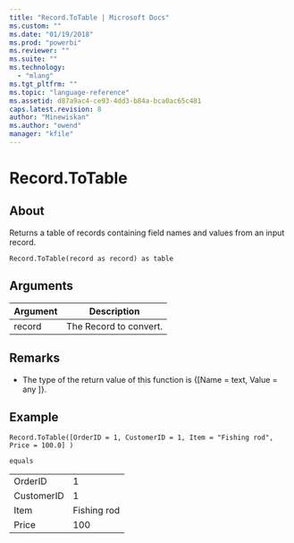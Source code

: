 ```yaml
---
title: "Record.ToTable | Microsoft Docs"
ms.custom: ""
ms.date: "01/19/2018"
ms.prod: "powerbi"
ms.reviewer: ""
ms.suite: ""
ms.technology: 
  - "mlang"
ms.tgt_pltfrm: ""
ms.topic: "language-reference"
ms.assetid: d87a9ac4-ce93-4dd3-b84a-bca0ac65c481
caps.latest.revision: 8
author: "Minewiskan"
ms.author: "owend"
manager: "kfile"
---
```

# Record.ToTable

  
## About  
Returns a table of records containing field names and values from an input record.  
  
```  
Record.ToTable(record as record) as table  
```  
  
## Arguments  
  
|Argument|Description|  
|------------|---------------|  
|record|The Record to convert.|  
  
## <a name="__toc360789191"></a>Remarks  
  
-   The type of the return value of this function is {[Name = text, Value = any ]}.  
  
## Example  
  
```  
Record.ToTable([OrderID = 1, CustomerID = 1, Item = "Fishing rod", Price = 100.0] )  
  
equals  
```  
  
|||  
|-|-|  
|OrderID|1|  
|CustomerID|1|  
|Item|Fishing rod|  
|Price|100|  
  
